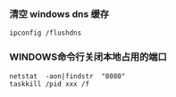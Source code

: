 ### 清空 windows dns 缓存
```
ipconfig /flushdns
```

### WINDOWS命令行关闭本地占用的端口
```
netstat  -aon|findstr  "8080"  
taskkill /pid xxx /f
```

